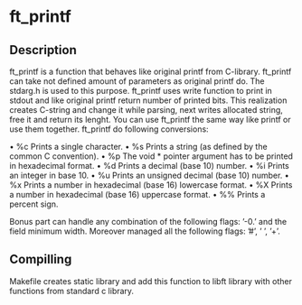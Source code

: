 # ft_printf
## Description

ft_printf is a function that behaves like original printf from C-library.
ft_printf can take not defined amount of parameters as original printf do. The stdarg.h is used to this purpose.
ft_printf uses write function to print in stdout and like original printf return number of printed bits.
This realization creates C-string and change it while parsing, next writes allocated string, free it and return its lenght.
You can use ft_printf the same way like printf or use them together.
ft_printf do following conversions:

• %c Prints a single character.
• %s Prints a string (as defined by the common C convention).
• %p The void * pointer argument has to be printed in hexadecimal format.
• %d Prints a decimal (base 10) number.
• %i Prints an integer in base 10.
• %u Prints an unsigned decimal (base 10) number.
• %x Prints a number in hexadecimal (base 16) lowercase format.
• %X Prints a number in hexadecimal (base 16) uppercase format.
• %% Prints a percent sign.

Bonus part can handle any combination of the following flags: ’-0.’ and the field minimum width.
Moreover managed all the following flags: ’#’, ’ ’, ’+’.

## Compilling

Makefile creates static library and add this function to libft library with other functions from standard c library.
